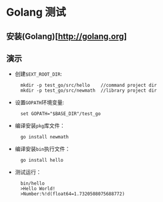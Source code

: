 Golang 测试
===
## 安装(Golang)[http://golang.org]
## 演示
+ 创建`$EXT_ROOT_DIR`:

		mkdir -p test_go/src/hello    //command project dir
		mkdir -p test_go/src/newmath  //library project dir

+ 设置`GOPATH`环境变量:
						  
		set GOPATH="$BASE_DIR"/test_go

+ 编译安装`pkg`库文件：
		
		go install newmath

+ 编译安装`bin`执行文件：

		go install hello

+ 测试运行：
		
		bin/hello
		>Hello World!
		>Number:%!d(float64=1.7320508075688772)			